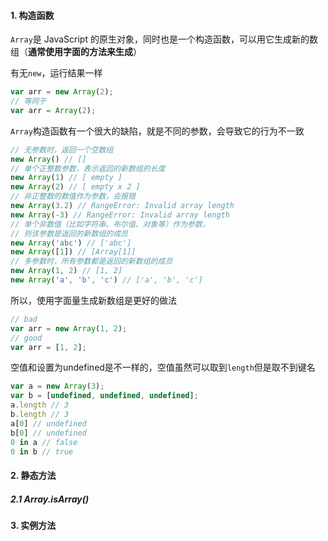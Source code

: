 #### 1. 构造函数

`Array`是 JavaScript 的原生对象，同时也是一个构造函数，可以用它生成新的数组（**通常使用字面的方法来生成**）

有无`new`，运行结果一样

```js
var arr = new Array(2);
// 等同于
var arr = Array(2);
```

`Array`构造函数有一个很大的缺陷，就是不同的参数，会导致它的行为不一致

```js
// 无参数时，返回一个空数组
new Array() // []
// 单个正整数参数，表示返回的新数组的长度
new Array(1) // [ empty ]
new Array(2) // [ empty x 2 ]
// 非正整数的数值作为参数，会报错
new Array(3.2) // RangeError: Invalid array length
new Array(-3) // RangeError: Invalid array length
// 单个非数值（比如字符串、布尔值、对象等）作为参数，
// 则该参数是返回的新数组的成员
new Array('abc') // ['abc']
new Array([1]) // [Array[1]]
// 多参数时，所有参数都是返回的新数组的成员
new Array(1, 2) // [1, 2]
new Array('a', 'b', 'c') // ['a', 'b', 'c']
```

所以，使用字面量生成新数组是更好的做法

```js
// bad
var arr = new Array(1, 2);
// good
var arr = [1, 2];
```

空值和设置为undefined是不一样的，空值虽然可以取到`length`但是取不到键名

```js
var a = new Array(3);
var b = [undefined, undefined, undefined];
a.length // 3
b.length // 3
a[0] // undefined
b[0] // undefined
0 in a // false
0 in b // true
```



#### 2. 静态方法

##### 2.1 Array.isArray()

#### 3. 实例方法